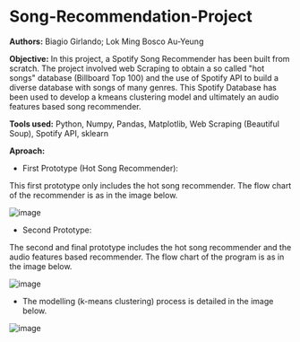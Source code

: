 # Song-Recommendation-Project

**Authors:** Biagio Girlando; Lok Ming Bosco Au-Yeung

**Objective:** In this project, a Spotify Song Recommender has been built from scratch. The project involved web Scraping to obtain a so called "hot songs" database (Billboard Top 100) and the use of Spotify API to build a diverse database with songs of many genres. This Spotify Database has been used to develop a kmeans clustering model and ultimately an audio features based song recommender.

**Tools used:** Python, Numpy, Pandas, Matplotlib, Web Scraping (Beautiful Soup), Spotify API, sklearn

**Aproach:**

- First Prototype (Hot Song Recommender):

This first prototype only includes the hot song recommender. The flow chart of the recommender is as in the image below.

![image](https://user-images.githubusercontent.com/96190122/159691951-071ca359-80e0-4311-aa0b-878b81dc267d.png)

- Second Prototype:

The second and final prototype includes the hot song recommender and the audio features based recommender. The flow chart of the program is as in the image below.

![image](https://user-images.githubusercontent.com/96190122/159692026-8698ce45-ad6e-4837-81c3-8fbc520fffac.png)

- The modelling (k-means clustering) process is detailed in the image below.

![image](https://user-images.githubusercontent.com/96190122/159692118-8c09c3df-f3be-4d86-9bac-a7436dd0d7f5.png)

